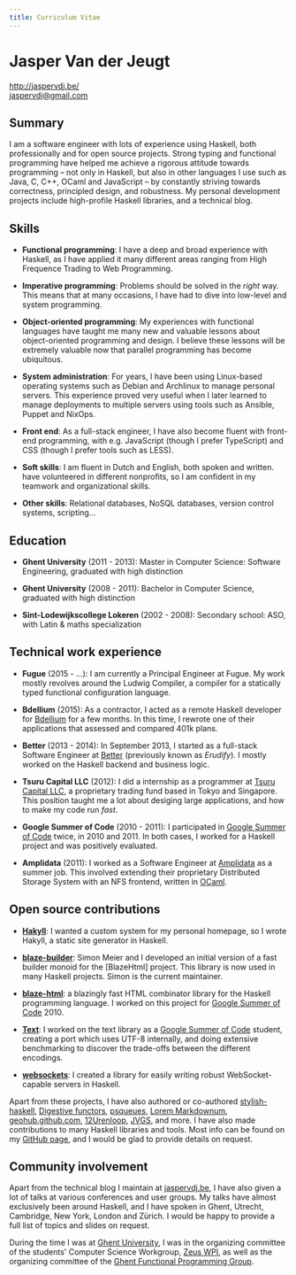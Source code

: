 ```yaml
---
title: Curriculum Vitae
---
```


# Jasper Van der Jeugt

<http://jaspervdj.be/>  
<jaspervdj@gmail.com>

## Summary

I am a software engineer with lots of experience using Haskell, both
professionally and for open source projects. Strong typing and functional
programming have helped me achieve a rigorous attitude towards programming –
not only in Haskell, but also in other languages I use such as Java, C, C++,
OCaml and JavaScript – by constantly striving towards correctness, principled
design, and robustness. My personal development projects include high-profile
Haskell libraries, and a technical blog.

## Skills

- **Functional programming**: I have a deep and broad experience with Haskell,
  as I have applied it many different areas ranging from High Frequence Trading
  to Web Programming.

- **Imperative programming**: Problems should be solved in the *right* way. This
  means that at many occasions, I have had to dive into low-level and system
  programming.

- **Object-oriented programming**: My experiences with functional languages have
  taught me many new and valuable lessons about object-oriented programming and
  design. I believe these lessons will be extremely valuable now that parallel
  programming has become ubiquitous.

- **System administration**: For years, I have been using Linux-based operating
  systems such as Debian and Archlinux to manage personal servers. This
  experience proved very useful when I later learned to manage deployments to
  multiple servers using tools such as Ansible, Puppet and NixOps.

- **Front end**: As a full-stack engineer, I have also become fluent with
  front-end programming, with e.g. JavaScript (though I prefer TypeScript) and
  CSS (though I prefer tools such as LESS).

- **Soft skills**: I am fluent in Dutch and English, both spoken and written.
  have volunteered in different nonprofits, so I am confident in my teamwork and
  organizational skills.

- **Other skills**: Relational databases, NoSQL databases, version control
  systems, scripting...

## Education

- **Ghent University** (2011 - 2013):
  Master in Computer Science: Software Engineering, graduated with high
  distinction

- **Ghent University** (2008 - 2011):
  Bachelor in Computer Science, graduated with high distinction

- **Sint-Lodewijkscollege Lokeren** (2002 - 2008):
  Secondary school: ASO, with Latin & maths specialization

## Technical work experience

- **Fugue** (2015 - ...): I am currently a Principal Engineer at Fugue.  My work
  mostly revolves around the Ludwig Compiler, a compiler for a statically typed
  functional configuration language.

- **Bdellium** (2015): As a contractor, I acted as a remote Haskell developer
  for [Bdellium] for a few months.  In this time, I rewrote one of their
  applications that assessed and compared 401k plans.

- **Better** (2013 - 2014): In September 2013, I started as a full-stack
  Software Engineer at [Better] (previously known as *Erudify*). I mostly worked
  on the Haskell backend and business logic.

- **Tsuru Capital LLC** (2012): I did a internship as a programmer at [Tsuru
  Capital LLC], a proprietary trading fund based in Tokyo and Singapore. This
  position taught me a lot about desiging large applications, and how to make my
  code run *fast*.

- **Google Summer of Code** (2010 - 2011): I participated in [Google Summer of
  Code] twice, in 2010 and 2011. In both cases, I worked for a Haskell project
  and was positively evaluated.

- **Amplidata** (2011): I worked as a Software Engineer at [Amplidata] as a
  summer job. This involved extending their proprietary Distributed Storage
  System with an NFS frontend, written in [OCaml].

[Amplidata]: http://www.amplidata.com/
[Bdellium]: http://bdellium.com/
[Better]: http://better.io/
[Google Summer of Code]: http://code.google.com/soc/
[OCaml]: http://caml.inria.fr/
[Tsuru Capital LLC]: http://tsurucapital.com/

## Open source contributions

- **[Hakyll]**: I wanted a custom system for my personal homepage,
  so I wrote Hakyll, a static site generator in Haskell.

- **[blaze-builder]**: Simon Meier and I developed an initial version of a
  fast builder monoid for the [BlazeHtml] project. This library is now used in
  many Haskell projects. Simon is the current maintainer.

- **[blaze-html]**: a blazingly fast HTML combinator library for the Haskell
  programming language. I worked on this project for
  [Google Summer of Code] 2010.

- **[Text]**: I worked on the text library as a [Google Summer of Code]
  student, creating a port which uses UTF-8 internally, and doing extensive
  benchmarking to discover the trade-offs between the different encodings.

- **[websockets]**: I created a library for easily writing
  robust WebSocket-capable servers in Haskell.

Apart from these projects, I have also authored or co-authored
[stylish-haskell], [Digestive functors], [psqueues], [Lorem Markdownum],
[geohub.github.com], [12Urenloop], [JVGS], and more. I have also made
contributions to many Haskell libraries and tools. Most info can be found on my
[GitHub page], and I would be glad to provide details on request.

[geohub.github.com]: http://geohub.github.io/
[12Urenloop]: https://github.com/ZeusWPI/12Urenloop
[blaze-html]: http://jaspervdj.be/blaze
[Digestive functors]: http://github.com/jaspervdj/digestive-functors/
[GitHub page]: http://github.com/jaspervdj
[Hakyll]: http://jaspervdj.be/hakyll
[JVGS]: http://jvgs.sf.net/
[Lorem Markdownum]: http://jaspervdj.be/lorem-markdownum
[Text]: https://github.com/bos/text
[Zeus WPI]: http://zeus.ugent.be/
[blaze-builder]: http://github.com/meiersi/blaze-builder/
[lorem ipsum]: http://lipsum.com/
[markdown]: http://daringfireball.net/projects/markdown/
[psqueues]: https://hackage.haskell.org/package/psqueues
[stylish-haskell]: http://github.com/jaspervdj/stylish-haskell
[websockets]: http://jaspervdj.be/websockets/

## Community involvement

Apart from the technical blog I maintain at
[jaspervdj.be](http://jaspervdj.be/), I have also given a lot of talks at
various conferences and user groups. My talks have almost exclusively been
around Haskell, and I have spoken in Ghent, Utrecht, Cambridge, New York, London
and Zürich. I would be happy to provide a full list of topics and slides on
request.

During the time I was at [Ghent University], I was in the organizing committee
of the students' Computer Science Workgroup, [Zeus WPI], as well as the
organizing committee of the [Ghent Functional Programming Group].

[Ghent Functional Programming Group]: http://www.haskell.org/haskellwiki/Ghent_Functional_Programming_Group
[Ghent University]: http://ugent.be/
[Zeus WPI]: http://zeus.ugent.be/